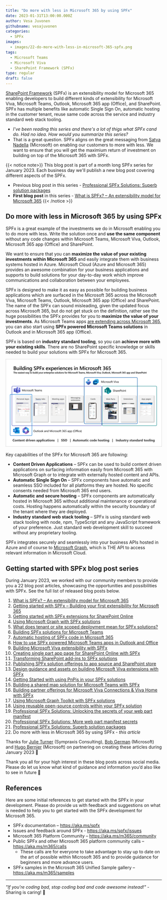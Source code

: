 ```yaml
---
title: "Do more with less in Microsoft 365 by using SPFx"
date: 2023-01-31T13:00:00.000Z
author: Vesa Juvonen
githubname: vesajuvonen
categories:
  - SPFx
images:
  - images/22-do-more-with-less-in-microsoft-365-spfx.png
tags:
  - Microsoft Teams
  - Microsoft Viva
  - SharePoint Framework (SPFx)
type: regular
draft: false
---
```


[SharePoint Framework](https://aka.ms/spfx) (SPFx) is an extensibility model for Microsoft 365 enabling developers to build different kinds of extensibility for Microsoft Viva, Microsoft Teams, Outlook, Microsoft 365 app (Office), and SharePoint. SPFx has multiple benefits like automatic Single Sign On, automatic hosting in the customer tenant, reuse same code across the service and industry standard web stack tooling.

-	*I've been reading this series and there's a lot of thigs what SPFx cand do. Had no idea. How would you summarize this series?*
-	That is a great question. SPFx aligns on the great messaging from [Satya Nadella](https://www.linkedin.com/pulse/doing-more-less-microsoft-cloud-satya-nadella) (Microsoft) on enabling our customers to more with less. We want to ensure that you will get the maximium return of investment on building on top of the Microsoft 365 with SPFx.

{{< notice note>}}
This blog post is part of a month long SPFx series for January 2023. Each business day we'll publish a new blog post covering different aspects of the SPFx.

- Previous blog post in this series - [Professional SPFx Solutions: Superb solution packages](https://pnp.github.io/blog/post/spfx-21-professional-solutions-superb-solution-packages/)
- **First blog post** in this series - [What is SPFx? – An extensibility model for Microsoft 365](https://pnp.github.io/blog/post/01-what-is-spfx/)
{{< /notice >}}

## Do more with less in Microsoft 365 by using SPFx

SPFx is a great example of the investments we do in Microsoft enabling you to do more with less. Write the solution once and **use the same component** without any code changes within Microsoft Teams, Microsoft Viva, Outlook, Microsoft 365 app (Office) and SharePoint.

We want to ensure that you can **maximize the value of your existing investments within Microsoft 365** and easily integrate them with business systems hosted in Azure. Microsoft Cloud (Azure and Microsoft 365) provides an awesome combination for your business applications and supports to build solutions for your day-to-day work which improve communications and collaboration between your employees.

SPFx is designed to make it as easy as possible for building business applications which are surfaced in the Microsoft 365 across the Microsoft Viva, Microsoft Teams, Outlook, Microsoft 365 app (Office) and SharePoint. The name of the SPFx can sound misleading, given the updated focus across Microsoft 365, but do not get stuck on the definition, rather see the huge possibilities the SPFx provides for you to **maximize the value of your investments**. As Microsoft Teams apps [are extending across Microsoft 365](https://learn.microsoft.com/microsoftteams/platform/m365-apps/overview), you can also start using **SPFx powered Microsoft Teams solutions** in Outlook and in Microsoft 365 app (Office).

SPFx is based on **industry standard tooling**, so you can **achieve more with your existing skills**. There are no SharePoint specific knowledge or skills needed to build your solutions with SPFx for Microsoft 365.

![SPFx surface in Microsoft 365](images/spfx-across-m365-hosts-features.png)

Key capabilities of the SPFx for Microsoft 365 are following:

- **Content Driven Applications** – SPFx can be used to build content driven applications on surfacing information easily from Microsoft 365 with Microsoft Graph or to integrate with externally hosted content and APIs.
- **Automatic Single Sign On** – SPFx components have automatic and seamless SSO included for all platforms they are hosted. No specific consents needed from Microsoft 365 end users.
- **Automatic and secure hosting** – SPFx components are automatically hosted in Microsoft 365 without additional maintenance or operational costs. Hosting happens automatically within the security boundary of the tenant where they are deployed.
- **Industry standard web stack tooling** – SPFx is using standard web stack tooling with node, npm, TypeScript and any JavaScript framework of your preference. Just standard web development skill to succeed without any proprietary tooling.

SPFx integrates securely and seamlessly into your business APIs hosted in Azure and of course to [Microsoft Graph](https://learn.microsoft.com/graph/overview), which is THE API to access relevant information in Microsoft Cloud.


## Getting started with SPFx blog post series

During January 2023, we worked with our community members to provide you a 22 blog post articles, showcasing the opportunities and possibilities with SPFx. See the full list of released blog posts below.

1. [What is SPFx? – An extensibility model for Microsoft 365](https://pnp.github.io/blog/post/01-what-is-spfx/)
1. [Getting started with SPFx – Building your first extensibility for Microsoft 365](https://pnp.github.io/blog/post/spfx-02-getting-started-with-spfx/)
1. [Getting started with SPFx extensions for SharePoint Online](https://pnp.github.io/blog/post/spfx-03-getting-started-with-spfx-extensions-for-spo/)
1. [Using Microsoft Graph with SPFx solutions](https://pnp.github.io/blog/post/spfx-04-using-microsoft-graph-in-spfx-solutions/)
1. [What does tenant or site scoped deployment mean for SPFx solutions?](https://pnp.github.io/blog/post/spfx-05-tenant-or-site-scoped-spfx-solutions/)
1. [Building SPFx solutions for Microsoft Teams](https://pnp.github.io/blog/post/spfx-06-spfx-for-teams/)
1. [Automatic hosting of SPFx code in Microsoft 365](https://pnp.github.io/blog/post/spfx-07-automatic-hosting-spfx-solutions/)
1. [How to use SPFx powered Microsoft Teams apps in Outlook and Office](https://pnp.github.io/blog/post/spfx-08-spfx-powered-teams-solutions-outlook-office/)
1. [Building Microsoft Viva extensibility with SPFx](https://pnp.github.io/blog/post/spfx-09-building-microsoft-viva-extensibility-spfx/)
1. [Creating single part app page for SharePoint Online with SPFx](https://pnp.github.io/blog/post/spfx-10-single-part-app-pages/)
1. [Transforming SharePoint add-ins to SPFx solutions](https://pnp.github.io/blog/post/spfx-11-transform-add-ins-to-spfx/)
1. [Publishing SPFx solution offerings to app source and SharePoint store](https://pnp.github.io/blog/post/spfx-12-publishing-spfx-solutions-store/)
1. [Design guidance and assets on building Microsoft Viva extensions with SPFx](https://pnp.github.io/blog/post/spfx-13-design-guidance-for-building-viva-extensions-spfx/)
1. [Getting Started with using PnPjs in your SPFx solutions](https://pnp.github.io/blog/post/spfx-14-getting-started-with-pnpjs-spfx/)
1. [Building a shared map solution for Microsoft Teams with SPFx](https://pnp.github.io/blog/post/spfx-15-building-a-shared-map-teams-solution-spfx/)
1. [Building partner offerings for Microsoft Viva Connections & Viva Home with SPFx](https://pnp.github.io/blog/post/spfx-16-building-partner-offerings-for-viva-spfx/)
1. [Using Microsoft Graph Toolkit with SPFx solutions](https://pnp.github.io/blog/post/spfx-17-microsoft-graph-toolkit-spfx/)
1. [Using reusable open-source controls within your SPFx solution](https://pnp.github.io/blog/post/spfx-18-reusable-open-source-controls-spfx/)
1. [Professional SPFx Solutions: Unlocking the secrets of your web part manifest](https://pnp.github.io/blog/post/spfx-19-professional-solutions-web-part-manifest/)
1. [Professional SPFx Solutions: More web part manifest secrets](https://pnp.github.io/blog/post/spfx-20-professional-solutions-more-web-part-manifest-secrets/)
1. [Professional SPFx Solutions: Superb solution packages](https://pnp.github.io/blog/post/spfx-21-professional-solutions-superb-solution-packages/)
1. Do more with less in Microsoft 365 by using SPFx - *this article*

Thanks for [Julie Turner](https://twitter.com/jfj1997) (Sympraxis Consulting), [Bob German](https://twitter.com/Bob1German) (Microsoft) and [Hugo Bernier](https://twitter.com/bernierh) (Microsoft) on partnering on creating these articles during January 2023 👏

Thank you all for your high interest in these blog posts across social media. Please do let us know what kind of guidance and information you’d also like to see in future 📝

## References

Here are some initial references to get started with the SPFx in your development. Please do provide us with feedback and suggestions on what is needed to help you to get started with the SPFx development for Microsoft 365.

-	SPFx documentation – <https://aka.ms/spfx>
-	Issues and feedback around SPFx - <https://aka.ms/spfx/issues>
-	Microsoft 365 Platform Community – <https://aka.ms/m365/community>
-	Public SPFx and other Microsoft 365 platform community calls – <https://aka.ms/m365/calls>
    - These calls are for everyone to take advantage to stay up to date on the art of possible within Microsoft 365 and to provide guidance for beginners and more advance users.
-	SPFx samples in the Microsoft 365 Unified Sample gallery – <https://aka.ms/m365/samples>

- - -

*"If you're coding bad, stop coding bad and code awesome instead!"* - Sharing is caring! 🧡

